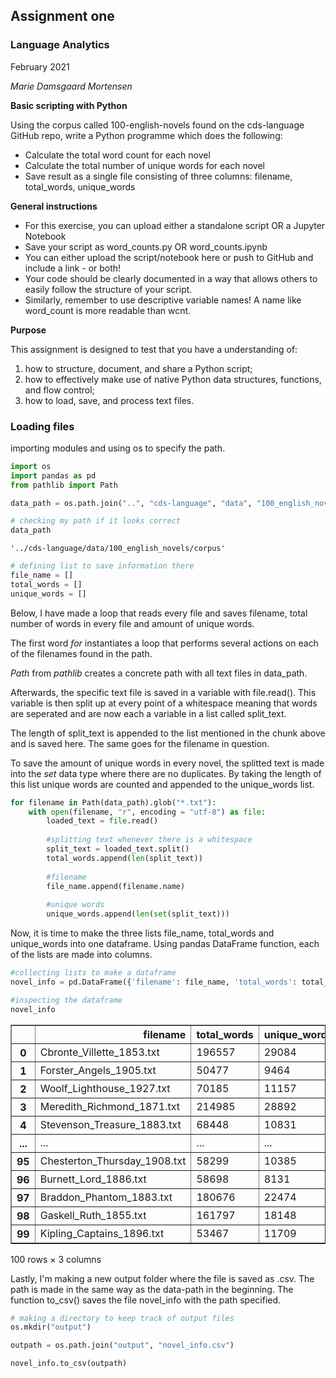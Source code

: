 ## Assignment one 
### Language Analytics
February 2021

_Marie Damsgaard Mortensen_

__Basic scripting with Python__

Using the corpus called 100-english-novels found on the cds-language GitHub repo, write a Python programme which does the following:

- Calculate the total word count for each novel
- Calculate the total number of unique words for each novel
- Save result as a single file consisting of three columns: filename, total_words, unique_words

__General instructions__

- For this exercise, you can upload either a standalone script OR a Jupyter Notebook
- Save your script as word_counts.py OR word_counts.ipynb
- You can either upload the script/notebook here or push to GitHub and include a link - or both!
- Your code should be clearly documented in a way that allows others to easily follow the structure of your script.
- Similarly, remember to use descriptive variable names! A name like word_count is more readable than wcnt.

__Purpose__

This assignment is designed to test that you have a understanding of:

1. how to structure, document, and share a Python script;
2. how to effectively make use of native Python data structures, functions, and flow control;
3. how to load, save, and process text files.

### Loading files

importing modules and using os to specify the path.


```python
import os
import pandas as pd
from pathlib import Path
```


```python
data_path = os.path.join("..", "cds-language", "data", "100_english_novels", "corpus")
```


```python
# checking my path if it looks correct
data_path
```




    '../cds-language/data/100_english_novels/corpus'




```python
# defining list to save information there
file_name = []
total_words = []
unique_words = []
```

Below, I have made a loop that reads every file and saves filename, total number of words in every file and amount of unique words.

The first word _for_ instantiates a loop that performs several actions on each of the filenames found in the path. 

_Path_ from _pathlib_ creates a concrete path with all text files in data_path. 

Afterwards, the specific text file is saved in a variable with file.read(). This variable is then split up at every point of a whitespace meaning that words are seperated and are now each a variable in a list called split_text. 

The length of split_text is appended to the list mentioned in the chunk above and is saved here. The same goes for the filename in question. 

To save the amount of unique words in every novel, the splitted text is made into the _set_ data type where there are no duplicates. By taking the length of this list unique words are counted and appended to the unique_words list.


```python
for filename in Path(data_path).glob("*.txt"):
    with open(filename, "r", encoding = "utf-8") as file:
        loaded_text = file.read()
        
        #splitting text whenever there is a whitespace 
        split_text = loaded_text.split()
        total_words.append(len(split_text))
        
        #filename
        file_name.append(filename.name)
        
        #unique words
        unique_words.append(len(set(split_text)))
```

Now, it is time to make the three lists file_name, total_words and unique_words into one dataframe. Using pandas DataFrame function, each of the lists are made into columns.


```python
#collecting lists to make a dataframe
novel_info = pd.DataFrame({'filename': file_name, 'total_words': total_words, 'unique_words': unique_words})
```


```python
#inspecting the dataframe
novel_info
```




<div>
<style scoped>
    .dataframe tbody tr th:only-of-type {
        vertical-align: middle;
    }

    .dataframe tbody tr th {
        vertical-align: top;
    }

    .dataframe thead th {
        text-align: right;
    }
</style>
<table border="1" class="dataframe">
  <thead>
    <tr style="text-align: right;">
      <th></th>
      <th>filename</th>
      <th>total_words</th>
      <th>unique_words</th>
    </tr>
  </thead>
  <tbody>
    <tr>
      <th>0</th>
      <td>Cbronte_Villette_1853.txt</td>
      <td>196557</td>
      <td>29084</td>
    </tr>
    <tr>
      <th>1</th>
      <td>Forster_Angels_1905.txt</td>
      <td>50477</td>
      <td>9464</td>
    </tr>
    <tr>
      <th>2</th>
      <td>Woolf_Lighthouse_1927.txt</td>
      <td>70185</td>
      <td>11157</td>
    </tr>
    <tr>
      <th>3</th>
      <td>Meredith_Richmond_1871.txt</td>
      <td>214985</td>
      <td>28892</td>
    </tr>
    <tr>
      <th>4</th>
      <td>Stevenson_Treasure_1883.txt</td>
      <td>68448</td>
      <td>10831</td>
    </tr>
    <tr>
      <th>...</th>
      <td>...</td>
      <td>...</td>
      <td>...</td>
    </tr>
    <tr>
      <th>95</th>
      <td>Chesterton_Thursday_1908.txt</td>
      <td>58299</td>
      <td>10385</td>
    </tr>
    <tr>
      <th>96</th>
      <td>Burnett_Lord_1886.txt</td>
      <td>58698</td>
      <td>8131</td>
    </tr>
    <tr>
      <th>97</th>
      <td>Braddon_Phantom_1883.txt</td>
      <td>180676</td>
      <td>22474</td>
    </tr>
    <tr>
      <th>98</th>
      <td>Gaskell_Ruth_1855.txt</td>
      <td>161797</td>
      <td>18148</td>
    </tr>
    <tr>
      <th>99</th>
      <td>Kipling_Captains_1896.txt</td>
      <td>53467</td>
      <td>11709</td>
    </tr>
  </tbody>
</table>
<p>100 rows × 3 columns</p>
</div>



Lastly, I'm making a new output folder where the file is saved as .csv. The path is made in the same way as the data-path in the beginning. The function to_csv() saves the file novel_info with the path specified.


```python
# making a directory to keep track of output files
os.mkdir("output")
```


```python
outpath = os.path.join("output", "novel_info.csv")
```


```python
novel_info.to_csv(outpath)
```
